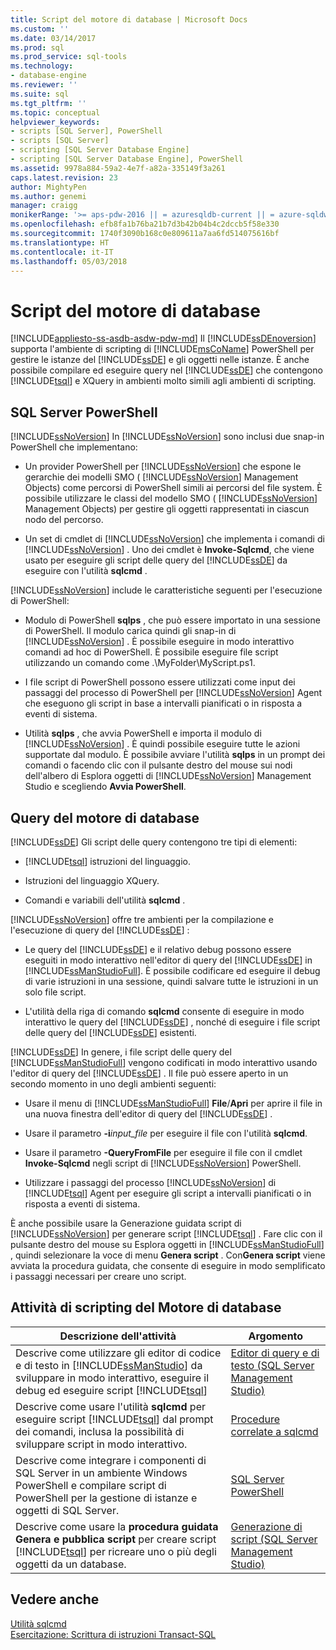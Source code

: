 ```yaml
---
title: Script del motore di database | Microsoft Docs
ms.custom: ''
ms.date: 03/14/2017
ms.prod: sql
ms.prod_service: sql-tools
ms.technology:
- database-engine
ms.reviewer: ''
ms.suite: sql
ms.tgt_pltfrm: ''
ms.topic: conceptual
helpviewer_keywords:
- scripts [SQL Server], PowerShell
- scripts [SQL Server]
- scripting [SQL Server Database Engine]
- scripting [SQL Server Database Engine], PowerShell
ms.assetid: 9978a884-59a2-4e7f-a82a-335149f3a261
caps.latest.revision: 23
author: MightyPen
ms.author: genemi
manager: craigg
monikerRange: '>= aps-pdw-2016 || = azuresqldb-current || = azure-sqldw-latest || >= sql-server-2016 || = sqlallproducts-allversions'
ms.openlocfilehash: efb8fa1b76ba21b7d3b42b04b4c2dccb5f58e330
ms.sourcegitcommit: 1740f3090b168c0e809611a7aa6fd514075616bf
ms.translationtype: HT
ms.contentlocale: it-IT
ms.lasthandoff: 05/03/2018
---
```

# <a name="database-engine-scripting"></a>Script del motore di database
[!INCLUDE[appliesto-ss-asdb-asdw-pdw-md](../../includes/appliesto-ss-asdb-asdw-pdw-md.md)]
  Il [!INCLUDE[ssDEnoversion](../../includes/ssdenoversion-md.md)] supporta l'ambiente di scripting di [!INCLUDE[msCoName](../../includes/msconame-md.md)] PowerShell per gestire le istanze del [!INCLUDE[ssDE](../../includes/ssde-md.md)] e gli oggetti nelle istanze. È anche possibile compilare ed eseguire query nel [!INCLUDE[ssDE](../../includes/ssde-md.md)] che contengono [!INCLUDE[tsql](../../includes/tsql-md.md)] e XQuery in ambienti molto simili agli ambienti di scripting.  
  
## <a name="sql-server-powershell"></a>SQL Server PowerShell  
 [!INCLUDE[ssNoVersion](../../includes/ssnoversion-md.md)] In [!INCLUDE[ssNoVersion](../../includes/ssnoversion-md.md)] sono inclusi due snap-in PowerShell che implementano:  
  
-   Un provider PowerShell per [!INCLUDE[ssNoVersion](../../includes/ssnoversion-md.md)] che espone le gerarchie dei modelli SMO ( [!INCLUDE[ssNoVersion](../../includes/ssnoversion-md.md)] Management Objects) come percorsi di PowerShell simili ai percorsi del file system. È possibile utilizzare le classi del modello SMO ( [!INCLUDE[ssNoVersion](../../includes/ssnoversion-md.md)] Management Objects) per gestire gli oggetti rappresentati in ciascun nodo del percorso.  
  
-   Un set di cmdlet di [!INCLUDE[ssNoVersion](../../includes/ssnoversion-md.md)] che implementa i comandi di [!INCLUDE[ssNoVersion](../../includes/ssnoversion-md.md)] . Uno dei cmdlet è **Invoke-Sqlcmd**, che viene usato per eseguire gli script delle query del [!INCLUDE[ssDE](../../includes/ssde-md.md)] da eseguire con l'utilità **sqlcmd** .  
  
 [!INCLUDE[ssNoVersion](../../includes/ssnoversion-md.md)] include le caratteristiche seguenti per l'esecuzione di PowerShell:  
  
-   Modulo di PowerShell **sqlps** , che può essere importato in una sessione di PowerShell. Il modulo carica quindi gli snap-in di [!INCLUDE[ssNoVersion](../../includes/ssnoversion-md.md)] . È possibile eseguire in modo interattivo comandi ad hoc di PowerShell. È possibile eseguire file script utilizzando un comando come .\MyFolder\MyScript.ps1.  
  
-   I file script di PowerShell possono essere utilizzati come input dei passaggi del processo di PowerShell per [!INCLUDE[ssNoVersion](../../includes/ssnoversion-md.md)] Agent che eseguono gli script in base a intervalli pianificati o in risposta a eventi di sistema.  
  
-   Utilità **sqlps** , che avvia PowerShell e importa il modulo di [!INCLUDE[ssNoVersion](../../includes/ssnoversion-md.md)] . È quindi possibile eseguire tutte le azioni supportate dal modulo. È possibile avviare l'utilità **sqlps** in un prompt dei comandi o facendo clic con il pulsante destro del mouse sui nodi dell'albero di Esplora oggetti di [!INCLUDE[ssNoVersion](../../includes/ssnoversion-md.md)] Management Studio e scegliendo **Avvia PowerShell**.  
  
## <a name="database-engine-queries"></a>Query del motore di database  
 [!INCLUDE[ssDE](../../includes/ssde-md.md)] Gli script delle query contengono tre tipi di elementi:  
  
-   [!INCLUDE[tsql](../../includes/tsql-md.md)] istruzioni del linguaggio.  
  
-   Istruzioni del linguaggio XQuery.  
  
-   Comandi e variabili dell'utilità **sqlcmd** .  
  
 [!INCLUDE[ssNoVersion](../../includes/ssnoversion-md.md)] offre tre ambienti per la compilazione e l'esecuzione di query del [!INCLUDE[ssDE](../../includes/ssde-md.md)] :  
  
-   Le query del [!INCLUDE[ssDE](../../includes/ssde-md.md)] e il relativo debug possono essere eseguiti in modo interattivo nell'editor di query del [!INCLUDE[ssDE](../../includes/ssde-md.md)] in [!INCLUDE[ssManStudioFull](../../includes/ssmanstudiofull-md.md)]. È possibile codificare ed eseguire il debug di varie istruzioni in una sessione, quindi salvare tutte le istruzioni in un solo file script.  
  
-   L'utilità della riga di comando **sqlcmd** consente di eseguire in modo interattivo le query del [!INCLUDE[ssDE](../../includes/ssde-md.md)] , nonché di eseguire i file script delle query del [!INCLUDE[ssDE](../../includes/ssde-md.md)] esistenti.  
  
 [!INCLUDE[ssDE](../../includes/ssde-md.md)] In genere, i file script delle query del [!INCLUDE[ssManStudioFull](../../includes/ssmanstudiofull-md.md)] vengono codificati in modo interattivo usando l'editor di query del [!INCLUDE[ssDE](../../includes/ssde-md.md)] . Il file può essere aperto in un secondo momento in uno degli ambienti seguenti:  
  
-   Usare il menu di [!INCLUDE[ssManStudioFull](../../includes/ssmanstudiofull-md.md)] **File**/**Apri** per aprire il file in una nuova finestra dell'editor di query del [!INCLUDE[ssDE](../../includes/ssde-md.md)] .  
  
-   Usare il parametro **-i***input_file* per eseguire il file con l'utilità **sqlcmd**.  
  
-   Usare il parametro **-QueryFromFile** per eseguire il file con il cmdlet **Invoke-Sqlcmd** negli script di [!INCLUDE[ssNoVersion](../../includes/ssnoversion-md.md)] PowerShell.  
  
-   Utilizzare i passaggi del processo [!INCLUDE[ssNoVersion](../../includes/ssnoversion-md.md)] di [!INCLUDE[tsql](../../includes/tsql-md.md)] Agent per eseguire gli script a intervalli pianificati o in risposta a eventi di sistema.  
  
 È anche possibile usare la Generazione guidata script di [!INCLUDE[ssNoVersion](../../includes/ssnoversion-md.md)] per generare script [!INCLUDE[tsql](../../includes/tsql-md.md)] . Fare clic con il pulsante destro del mouse su Esplora oggetti in [!INCLUDE[ssManStudioFull](../../includes/ssmanstudiofull-md.md)] , quindi selezionare la voce di menu **Genera script** . Con**Genera script** viene avviata la procedura guidata, che consente di eseguire in modo semplificato i passaggi necessari per creare uno script.  
  
## <a name="database-engine-scripting-tasks"></a>Attività di scripting del Motore di database  
  
|Descrizione dell'attività|Argomento|  
|----------------------|-----------|  
|Descrive come utilizzare gli editor di codice e di testo in [!INCLUDE[ssManStudio](../../includes/ssmanstudio-md.md)] da sviluppare in modo interattivo, eseguire il debug ed eseguire script [!INCLUDE[tsql](../../includes/tsql-md.md)]|[Editor di query e di testo &#40;SQL Server Management Studio&#41;](../../relational-databases/scripting/query-and-text-editors-sql-server-management-studio.md)|  
|Descrive come usare l'utilità **sqlcmd** per eseguire script [!INCLUDE[tsql](../../includes/tsql-md.md)] dal prompt dei comandi, inclusa la possibilità di sviluppare script in modo interattivo.|[Procedure correlate a sqlcmd](http://msdn.microsoft.com/library/dd7a2d2b-6327-4d77-ac5a-580d36073ad4)|  
|Descrive come integrare i componenti di SQL Server in un ambiente Windows PowerShell e compilare script di PowerShell per la gestione di istanze e oggetti di SQL Server.|[SQL Server PowerShell](../../relational-databases/scripting/sql-server-powershell.md)|  
|Descrive come usare la **procedura guidata Genera e pubblica script** per creare script [!INCLUDE[tsql](../../includes/tsql-md.md)] per ricreare uno o più degli oggetti da un database.|[Generazione di script &#40;SQL Server Management Studio&#41;](../../relational-databases/scripting/generate-scripts-sql-server-management-studio.md)|  
  
## <a name="see-also"></a>Vedere anche  
 [Utilità sqlcmd](../../tools/sqlcmd-utility.md)   
 [Esercitazione: Scrittura di istruzioni Transact-SQL](../../t-sql/tutorial-writing-transact-sql-statements.md)  
  
  
